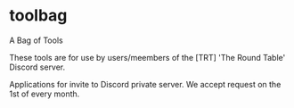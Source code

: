 # toolbag
A Bag of Tools

These tools are for use by users/meembers of the [TRT] 'The Round Table' Discord server. 

Applications for invite to Discord private server. We accept request on the 1st of every month. 
